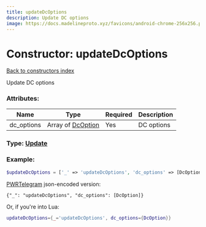 ```yaml
---
title: updateDcOptions
description: Update DC options
image: https://docs.madelineproto.xyz/favicons/android-chrome-256x256.png
---
```

# Constructor: updateDcOptions  
[Back to constructors index](index.md)



Update DC options

### Attributes:

| Name     |    Type       | Required | Description |
|----------|---------------|----------|-------------|
|dc\_options|Array of [DcOption](../types/DcOption.md) | Yes|DC options|



### Type: [Update](../types/Update.md)


### Example:

```php
$updateDcOptions = ['_' => 'updateDcOptions', 'dc_options' => [DcOption, DcOption]];
```  

[PWRTelegram](https://pwrtelegram.xyz) json-encoded version:

```
{"_": "updateDcOptions", "dc_options": [DcOption]}
```


Or, if you're into Lua:

```lua
updateDcOptions={_='updateDcOptions', dc_options={DcOption}}

```


